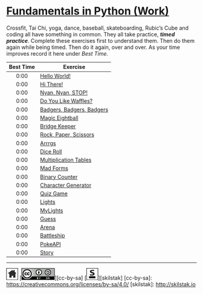 # [Fundamentals in Python (Work)](http://pyfun.skilstak.io)

Crossfit, Tai Chi, yoga, dance, baseball, skateboarding, Rubic’s
Cube and coding all have something in common. They all take practice,
***timed practice***. Complete these exercises first to understand them.
Then do them again while being timed. Then do it again, over and
over. As your time improves record it here under *Best Time.*

|  Best Time | Exercise |
| :--------: | -------- |
|    0:00    | [Hello World!](hello) |
|    0:00    | [Hi There!](hi) |
|    0:00    | [Nyan, Nyan, STOP!](nyan) |
|    0:00    | [Do You Like Waffles?](waffles) |
|    0:00    | [Badgers, Badgers, Badgers](badgers) |
|    0:00    | [Magic Eightball](eightball) |
|    0:00    | [Bridge Keeper](bridge) |
|    0:00    | [Rock, Paper, Scissors](rps) |
|    0:00    | [Arrrgs](arrrgs) |
|    0:00    | [Dice Roll](roll) |
|    0:00    | [Multiplication Tables](mtable) |
|    0:00    | [Mad Forms](madforms) |
|    0:00    | [Binary Counter](bincount) |
|    0:00    | [Character Generator](gen) |
|    0:00    | [Quiz Game](quiz) |
|    0:00    | [Lights](lights) |
|    0:00    | [MyLights](lib/mylights.py) |
|    0:00    | [Guess](guess) |
|    0:00    | [Arena](arena) |
|    0:00    | [Battleship](battleship) |
|    0:00    | [PokeAPI](pokeapi) |
|    0:00    | [Story](story) |
 
---
[![home](/.assets/home-bw.png)](/README.md)
[![cc-by-sa](/.assets/cc-by-sa.png)][cc-by-sa]
[![skilstak](/.assets/skilstak-logo-bw.png)][skilstak]
[cc-by-sa]: https://creativecommons.org/licenses/by-sa/4.0/
[skilstak]: http://skilstak.io


